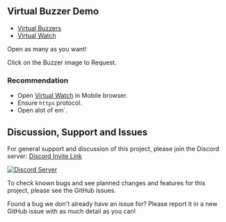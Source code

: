 ## Virtual Buzzer Demo

* [Virtual Buzzers](https://vb.akriya.co.in)
* [Virtual Watch](https://vb.akriya.co.in/watch)

Open as many as you want!

Click on the Buzzer image to Request.


### Recommendation
* Open [Virtual Watch](https://vb.akriya.co.in/watch) in Mobile browser.
* Ensure `https` protocol.
* Open alot of em`.


## Discussion, Support and Issues
For general support and discussion of this project, please join the Discord server: [Discord Invite Link](https://discord.gg/B2cERQ5)

[![Discord Server](https://discordapp.com/api/guilds/552881714196774953/widget.png?style=banner2)](https://discord.gg/B2cERQ5)

To check known bugs and see planned changes and features for this project, please see the GitHub issues.

Found a bug we don't already have an issue for? Please report it in a new GitHub issue with as much detail as you can!
